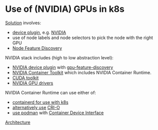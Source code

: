 # Use of (NVIDIA) GPUs in k8s

[Solution](https://kubernetes.io/docs/tasks/manage-gpus/scheduling-gpus/) involves:

* [device plugin](https://kubernetes.io/docs/tasks/manage-gpus/scheduling-gpus/#using-device-plugins), e.g. [NVIDIA](https://github.com/NVIDIA/k8s-device-plugin#quick-start)
* use of node labels and node selectors to pick the node with the right GPU
* [Node Feature Discovery](https://github.com/kubernetes-sigs/node-feature-discovery)

NVIDIA stack includes (high to low abstraction level):

* [NVIDIA device plugin](https://github.com/NVIDIA/k8s-device-plugin) with [gpu-feature-discovery](https://github.com/NVIDIA/k8s-device-plugin/blob/main/docs/gpu-feature-discovery/README.md)
* [NVIDIA Container Toolkit](https://docs.nvidia.com/datacenter/cloud-native/container-toolkit/latest/install-guide.html) which includes NVIDIA Container Runtime.
* [CUDA toolkit](https://docs.nvidia.com/cuda/cuda-installation-guide-linux/)
* [NVIDIA GPU drivers](https://docs.nvidia.com/datacenter/tesla/driver-installation-guide/index.html)

NVIDIA Container Runtime can use either of:

* [containerd for use with k8s](https://docs.nvidia.com/datacenter/cloud-native/container-toolkit/latest/install-guide.html#configuring-containerd-for-kubernetes)
* [alternatively use](https://docs.nvidia.com/datacenter/cloud-native/container-toolkit/latest/install-guide.html#configuring-cri-o) [CRI-O](https://cri-o.io/)
* [use podman](https://docs.nvidia.com/datacenter/cloud-native/container-toolkit/latest/install-guide.html#configuring-cri-o) with [Container Device Interface](https://docs.nvidia.com/datacenter/cloud-native/container-toolkit/latest/cdi-support.html)

[Architecture](https://docs.nvidia.com/datacenter/cloud-native/container-toolkit/latest/arch-overview.html)
